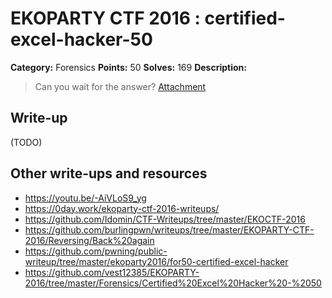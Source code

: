 # EKOPARTY CTF 2016 : certified-excel-hacker-50

**Category:** Forensics
**Points:** 50
**Solves:** 169
**Description:**

> Can you wait for the answer?
> [Attachment](for50.zip)


## Write-up

(TODO)

## Other write-ups and resources

* https://youtu.be/-AiVLoS9_yg
* https://0day.work/ekoparty-ctf-2016-writeups/
* https://github.com/Idomin/CTF-Writeups/tree/master/EKOCTF-2016
* https://github.com/burlingpwn/writeups/tree/master/EKOPARTY-CTF-2016/Reversing/Back%20again
* https://github.com/pwning/public-writeup/tree/master/ekoparty2016/for50-certified-excel-hacker
* https://github.com/vest12385/EKOPARTY-2016/tree/master/Forensics/Certified%20Excel%20Hacker%20-%2050
